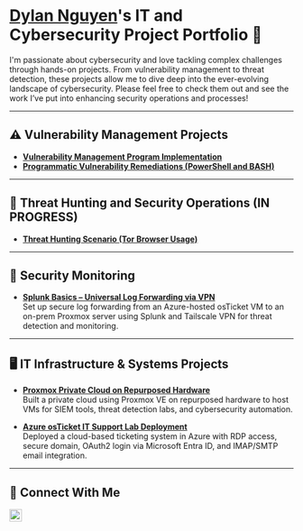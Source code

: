 # <a href="https://www.linkedin.com/in/dylan-nguyen-it/">Dylan Nguyen</a>'s IT and Cybersecurity Project Portfolio 🔐

I'm passionate about cybersecurity and love tackling complex challenges through hands-on projects. From vulnerability management to threat detection, these projects allow me to dive deep into the ever-evolving landscape of cybersecurity. Please feel free to check them out and see the work I’ve put into enhancing security operations and processes!

---

## ⚠️ Vulnerability Management Projects

- **[Vulnerability Management Program Implementation](https://github.com/IT-DylanNguyen/Vulnerability-Management-Program)**
- **[Programmatic Vulnerability Remediations (PowerShell and BASH)](https://github.com/joshcybertest/programmatic-vulnerability-remediations)**

---

## 🚨 Threat Hunting and Security Operations (IN PROGRESS)

- **[Threat Hunting Scenario (Tor Browser Usage)](https://github.com/joshmadakor0/threat-hunting-scenario-tor)**

---

## 🔎 Security Monitoring

- **[Splunk Basics – Universal Log Forwarding via VPN](https://github.com/IT-DylanNguyen/Splunk-Universal-Log-Forwarding-via-VPN)**  
  Set up secure log forwarding from an Azure-hosted osTicket VM to an on-prem Proxmox server using Splunk and Tailscale VPN for threat detection and monitoring.

---

## 🖥️ IT Infrastructure & Systems Projects

- **[Proxmox Private Cloud on Repurposed Hardware](https://github.com/IT-DylanNguyen/Proxmox-Private-Cloud-)**  
  Built a private cloud using Proxmox VE on repurposed hardware to host VMs for SIEM tools, threat detection labs, and cybersecurity automation.

- **[Azure osTicket IT Support Lab Deployment](https://github.com/IT-DylanNguyen/osTicket-Lab)**  
  Deployed a cloud-based ticketing system in Azure with RDP access, secure domain, OAuth2 login via Microsoft Entra ID, and IMAP/SMTP email integration.

---

## 🤳 Connect With Me

[<img align="left" alt="___________ | LinkedIn" width="22px" src="https://cdn.jsdelivr.net/npm/simple-icons@v3/icons/linkedin.svg" />][linkedin]

[twitter]: https://twitter.com/___________  
[youtube]: https://www.youtube.com/c/___________  
[instagram]: https://www.instagram.com/___________  
[linkedin]: https://linkedin.com/in/dylan-nguyen-it
